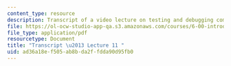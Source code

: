 ```yaml
---
content_type: resource
description: Transcript of a video lecture on testing and debugging computer programs.
file: https://ol-ocw-studio-app-qa.s3.amazonaws.com/courses/6-00-introduction-to-computer-science-and-programming-fall-2008/ad36a18ef505ab8bda2ffdda90d95fb0_6-00F08-L11.pdf
file_type: application/pdf
resourcetype: Document
title: "Transcript \u2013 Lecture 11 "
uid: ad36a18e-f505-ab8b-da2f-fdda90d95fb0
---
```

